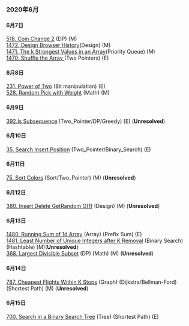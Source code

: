### 2020年6月  
#### 6月7日  
[518. Coin Change 2](https://github.com/Jesse1204/Leetcode/tree/master/DP/518.%20Coin%20Change%202) (DP) (M)  
[1472. Design Browser History](https://github.com/Jesse1204/Leetcode/tree/master/Design/1472.%20Design%20Browser%20History)(Design) (M)  
[1471. The k Strongest Values in an Array](https://github.com/Jesse1204/Leetcode/tree/master/Priority_Queue/1471.%20The%20k%20Strongest%20Values%20in%20an%20Array)(Priority Queue) (M)  
[1470. Shuffle the Array ](https://github.com/Jesse1204/Leetcode/tree/master/Two_Pointers/1470.%20Shuffle%20the%20Array)(Two Pointers) (E) 

#### 6月8日  
[231. Power of Two](https://github.com/Jesse1204/Leetcode/tree/master/Bit/231.%20Power%20of%20Two) (Bit manipulation) (E)  
[528. Random Pick with Weight](https://github.com/Jesse1204/Leetcode/tree/master/Math/528.%20Random%20Pick%20with%20Weight) (Math) (M)

#### 6月9日  
[392.Is Subsequence](https://github.com/Jesse1204/Leetcode/tree/master/Two_Pointers/392.%20Is%20Subsequence) (Two_Pointer/DP/Greedy) (E) (**Unresolved**)  

#### 6月10日  
[35. Search Insert Position](https://github.com/Jesse1204/Leetcode/tree/master/Binary_Search/35.%20Search%20Insert%20Position) (Two_Pointer/Binary_Search) (E)  
  
#### 6月11日  
[75. Sort Colors](https://github.com/Jesse1204/Leetcode/tree/master/Sort/75.%20Sort%20Colors) (Sort/Two_Pointer) (M) (**Unresolved**)
  
#### 6月12日
[380. Insert Delete GetRandom O(1)](https://github.com/Jesse1204/Leetcode/tree/master/Design/380.%20Insert%20Delete%20GetRandom%20O(1)) (Design) (M) (**Unresolved**)  
  
#### 6月13日
[1480. Running Sum of 1d Array](https://github.com/Jesse1204/Leetcode/tree/master/Others/1480.%20Running%20Sum%20of%201d%20Array) (Array) (Prefix Sum) (E)  
[1481. Least Number of Unique Integers after K Removal](https://github.com/Jesse1204/Leetcode/tree/master/Binary_Search/1481.%20Least%20Number%20of%20Unique%20Integers%20after%20K%20Removals) (Binary Search) (Hashtable) (M)(**Unresolved**)  
[368. Largest Divisible Subset](https://github.com/Jesse1204/Leetcode/tree/master/DP/368.%20Largest%20Divisible%20Subset) (DP) (Math) (M) (**Unresolved**)  
  
#### 6月14日
[787. Cheapest Flights Within K Stops](https://github.com/Jesse1204/Leetcode/tree/master/Graph/Shortest%20Path/787.%20Cheapest%20Flights%20Within%20K%20Stops) (Graph) (Dijkstra/Bellman-Ford) (Shortest Path) (M) (**Unresolved**)  
  
#### 6月15日
[700. Search in a Binary Search Tree](https://github.com/Jesse1204/Leetcode/tree/master/Tree/700.%20Search%20in%20a%20Binary%20Search%20Tree) (Tree) (Shortest Path) (E)